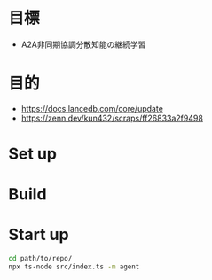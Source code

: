 # 目標
- A2A非同期協調分散知能の継続学習
# 目的

- https://docs.lancedb.com/core/update
- https://zenn.dev/kun432/scraps/ff26833a2f9498


# Set up
# Build
# Start up
``` bash
cd path/to/repo/
npx ts-node src/index.ts -m agent
```